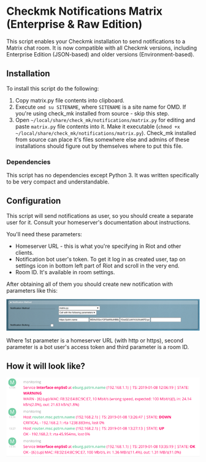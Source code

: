 # Checkmk Notifications Matrix (Enterprise & Raw Edition)

This script enables your Checkmk installation to send notifications to a Matrix chat room.
It is now compatible with all Checkmk versions, including Enterprise Edition (JSON-based) and older versions (Environment-based).

## Installation

To install this script do the following:

1. Copy matrix.py file contents into clipboard.
2. Execute ``omd su SITENAME``, where ``SITENAME`` is a site name for OMD. If you're using check_mk installed from source - skip this step.
3. Open ``~/local/share/check_mk/notifications/matrix.py`` for editing and paste ``matrix.py`` file contents into it. Make it executable (``chmod +x ~/local/share/check_mk/notifications/matrix.py``). Check_mk installed from source can place it's files somewhere else and admins of these installations should figure out by themselves where to put this file.

### Dependencies

This script has no dependencies except Python 3. It was written specifically to be very compact and understandable.

## Configuration

This script will send notifications as user, so you should create a separate user for it. Consult your homeserver's documentation about instructions.

You'll need these parameters:

* Homeserver URL - this is what you're specifying in Riot and other clients.
* Notification bot user's token. To get it log in as created user, tap on settings icon in bottom left part of Riot and scroll in the very end.
* Room ID. It's available in room settings.

After obtaining all of them you should create new notification with parameters like this:

![Check_mk notifications configuration](/check_mk_notifications_configuration.png)

Where 1st parameter is a homeserver URL (with http or https), second parameter is a bot user's access token and third parameter is a room ID.

## How it will look like?

![Check_mk notifications example](/notifications_in_matrix.png)
